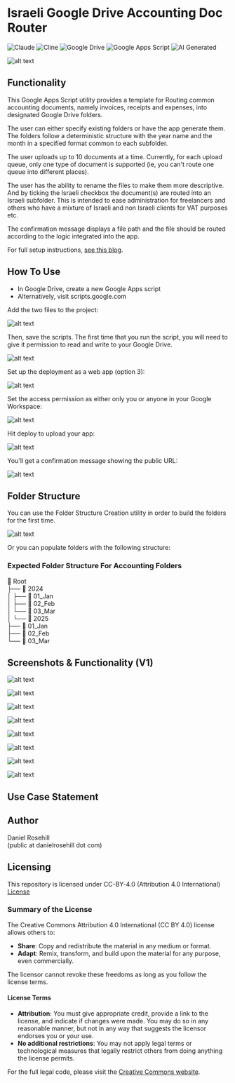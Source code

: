 # Israeli Google Drive Accounting Doc Router

![Claude](https://img.shields.io/badge/Claude-3.5-blueviolet)
![Cline](https://img.shields.io/badge/Cline-v1.0-blue)
![Google Drive](https://img.shields.io/badge/Google%20Drive-4285F4?style=flat&logo=googledrive&logoColor=white)
![Google Apps Script](https://img.shields.io/badge/Google%20Apps%20Script-4285F4?style=flat&logo=googleappsscript&logoColor=white)
![AI Generated](https://img.shields.io/badge/AI-Generated-lightgrey)


![alt text](screenshots/v1/9.png)


## Functionality

This Google Apps Script utility provides a template for Routing common accounting documents, namely invoices, receipts and expenses, into designated Google Drive folders. 

The user can either specify existing folders or have the app generate them. The folders follow a deterministic structure with the year name and the month in a specified format common to each subfolder. 

The user uploads up to 10 documents at a time. Currently, for each upload queue, only one type of document is supported (ie, you can't route one queue into different places). 

The user has the ability to rename the files to make them more descriptive. And by ticking the Israeli checkbox the document(s) are routed into an Israeli subfolder. This is intended to ease administration for freelancers and others who have a mixture of Israeli and non Israeli clients for VAT purposes etc. 

The confirmation message displays a file path and the file should be routed according to the logic integrated into the app.

For full setup instructions, [see this blog](https://heyitworks.tech/google-drive-accounting-doc-router-for-israeli-freelancers-apps-script).

## How To Use

- In Google Drive, create a new Google Apps script
- Alternatively, visit scripts.google.com  

Add the two files to the project:

![alt text](screenshots/deployment/1.png)

Then, save the scripts. The first time that you run the script, you will need to give it permission to read and write to your Google Drive. 

![alt text](screenshots/deployment/2.png)

Set up the deployment as a web app (option 3):

![alt text](screenshots/deployment/3.png)

Set the access permission as either only you or anyone in your Google Workspace:

![alt text](screenshots/deployment/4.png)

Hit deploy to upload your app:

![alt text](screenshots/deployment/5.png)

You'll get a confirmation message showing the public URL:

![alt text](screenshots/deployment/6.png)

## Folder Structure

You can use the Folder Structure Creation utility in order to build the folders for the first time. 
 
![alt text](screenshots/setup/1.png)

Or you can populate folders with the following structure:

### Expected Folder Structure For Accounting Folders

📁 Root  
├── 📁 2024  
│   ├── 📁 01_Jan  
│   ├── 📁 02_Feb  
│   └── 📁 03_Mar  
│ 
└── 📁 2025  
    ├── 📁 01_Jan  
    ├── 📁 02_Feb  
    └── 📁 03_Mar



 ## Screenshots & Functionality (V1)

 ![alt text](screenshots/v1/1.png)

 ![alt text](screenshots/v1/2.png)

 ![alt text](screenshots/v1/3.png)

 ![alt text](screenshots/v1/4.png)

 ![alt text](screenshots/v1/5.png)

 ![alt text](screenshots/v1/6.png)

 ![alt text](screenshots/v1/7.png)

 ![alt text](screenshots/v1/8.png)


## Use Case Statement

## Author

Daniel Rosehill  
(public at danielrosehill dot com)

## Licensing

This repository is licensed under CC-BY-4.0 (Attribution 4.0 International) 
[License](https://creativecommons.org/licenses/by/4.0/)

### Summary of the License
The Creative Commons Attribution 4.0 International (CC BY 4.0) license allows others to:
- **Share**: Copy and redistribute the material in any medium or format.
- **Adapt**: Remix, transform, and build upon the material for any purpose, even commercially.

The licensor cannot revoke these freedoms as long as you follow the license terms.

#### License Terms
- **Attribution**: You must give appropriate credit, provide a link to the license, and indicate if changes were made. You may do so in any reasonable manner, but not in any way that suggests the licensor endorses you or your use.
- **No additional restrictions**: You may not apply legal terms or technological measures that legally restrict others from doing anything the license permits.

For the full legal code, please visit the [Creative Commons website](https://creativecommons.org/licenses/by/4.0/legalcode).